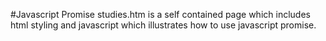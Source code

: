 #Javascript Promise
studies.htm is a self contained page which includes html styling and javascript which illustrates how to use javascript promise.